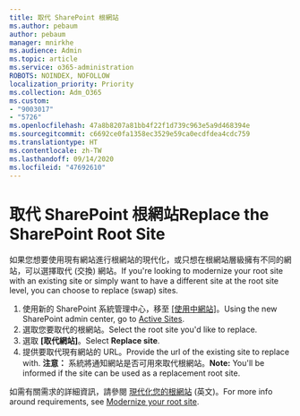 ```yaml
---
title: 取代 SharePoint 根網站
ms.author: pebaum
author: pebaum
manager: mnirkhe
ms.audience: Admin
ms.topic: article
ms.service: o365-administration
ROBOTS: NOINDEX, NOFOLLOW
localization_priority: Priority
ms.collection: Adm_O365
ms.custom:
- "9003017"
- "5726"
ms.openlocfilehash: 47a8b8207a81bb4f22f1d739c963e5a9d468394e
ms.sourcegitcommit: c6692ce0fa1358ec3529e59ca0ecdfdea4cdc759
ms.translationtype: HT
ms.contentlocale: zh-TW
ms.lasthandoff: 09/14/2020
ms.locfileid: "47692610"
---
```

# <a name="replace-the-sharepoint-root-site"></a><span data-ttu-id="6e987-102">取代 SharePoint 根網站</span><span class="sxs-lookup"><span data-stu-id="6e987-102">Replace the SharePoint Root Site</span></span>
<span data-ttu-id="6e987-103">如果您想要使用現有網站進行根網站的現代化，或只想在根網站層級擁有不同的網站，可以選擇取代 (交換) 網站。</span><span class="sxs-lookup"><span data-stu-id="6e987-103">If you're looking to modernize your root site with an existing site or simply want to have a different site at the root site level, you can choose to replace (swap) sites.</span></span>

1. <span data-ttu-id="6e987-104">使用新的 SharePoint 系統管理中心，移至 [[使用中網站]](https://admin.microsoft.com/sharepoint?page=siteManagement&modern=true)。</span><span class="sxs-lookup"><span data-stu-id="6e987-104">Using the new SharePoint admin center, go to [Active Sites](https://admin.microsoft.com/sharepoint?page=siteManagement&modern=true).</span></span>
2. <span data-ttu-id="6e987-105">選取您要取代的根網站。</span><span class="sxs-lookup"><span data-stu-id="6e987-105">Select the root site you'd like to replace.</span></span>
3. <span data-ttu-id="6e987-106">選取 **[取代網站]**。</span><span class="sxs-lookup"><span data-stu-id="6e987-106">Select **Replace site**.</span></span>
4. <span data-ttu-id="6e987-107">提供要取代現有網站的 URL。</span><span class="sxs-lookup"><span data-stu-id="6e987-107">Provide the url of the existing site to replace with.</span></span> <span data-ttu-id="6e987-108">**注意：** 系統將通知網站是否可用來取代根網站。</span><span class="sxs-lookup"><span data-stu-id="6e987-108">**Note:** You'll be informed if the site can be used as a replacement root site.</span></span>

<span data-ttu-id="6e987-109">如需有關需求的詳細資訊，請參閱 [現代化您的根網站](https://docs.microsoft.com/sharepoint/modern-root-site) (英文)。</span><span class="sxs-lookup"><span data-stu-id="6e987-109">For more info around requirements, see [Modernize your root site](https://docs.microsoft.com/sharepoint/modern-root-site).</span></span>